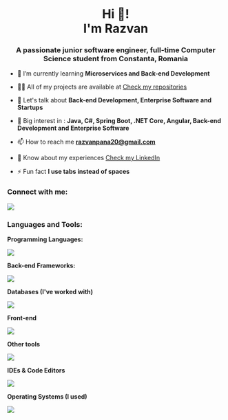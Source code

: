 <h1 align="center">Hi 👋! <br/> I'm Razvan </h1>
<h3 align="center">A passionate junior software engineer, full-time Computer Science student from Constanta, Romania</h3>

- 🌱 I’m currently learning **Microservices and Back-end Development**

- 👨‍💻 All of my projects are available at [Check my repositories](https://github.com/constantinrazvan?tab=repositories&q=&type=public&language=&sort=)

- 💬 Let's talk about **Back-end Development, Enterprise Software and Startups**

- 🌟 Big interest in : **Java, C#, Spring Boot, .NET Core, Angular, Back-end Development and Enterprise Software** 

- 📫 How to reach me **razvanpana20@gmail.com**

- 📄 Know about my experiences [Check my LinkedIn](https://www.linkedin.com/in/pana-razvan-constantin/)

- ⚡ Fun fact **I use tabs instead of spaces**

<h3 align="left">Connect with me:</h3>
<p align="left">
<a href="https://www.linkedin.com/in/pana-razvan-constantin/">
      <img src="https://skillicons.dev/icons?i=linkedin&theme=light" />
</a>
</p>

<h3 align="left">Languages and Tools:</h3>
<p align="left">
  <strong>Programming Languages:</strong><br/>
  <p align="left">
    <a href="https://skillicons.dev">
      <img src="https://skillicons.dev/icons?i=c,java,javascript,python&theme=light" />
    </a>
  </p>

  <strong>Back-end Frameworks:</strong><br/>
  <p align="left">
    <a href="https://skillicons.dev">
      <img src="https://skillicons.dev/icons?i=spring,express&theme=light" />
    </a>
  </p>

  <strong>Databases (I've worked with)</strong><br/>
  <p align="left">
    <a href="https://skillicons.dev">
      <img src="https://skillicons.dev/icons?i=postgres,mongodb&theme=light" />
    </a>
  </p>

  <strong>Front-end</strong><br/>
  <p align="left">
    <a href="https://skillicons.dev">
      <img src="https://skillicons.dev/icons?i=react,bootstrap&theme=light" />
    </a>
  </p>

  <strong> Other tools </strong>
  <p align="left">
    <a href="https://skillicons.dev">
      <img src="https://skillicons.dev/icons?i=git,github,npm,notion&theme=light" />
    </a>
  </p>

  <strong>IDEs & Code Editors</strong>
  <p align="left">
    <a href="https://skillicons.dev">
      <img src="https://skillicons.dev/icons?i=visualstudio,vscode,eclipse,idea&theme=light" />
    </a>
  </p>

  <strong> Operating Systems (I used) </strong>
  <p align="left">
    <a href="https://skillicons.dev">
      <img src="https://skillicons.dev/icons?i=windows,ubuntu&theme=light" />
    </a>
  </p>
  
</p>

